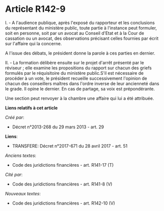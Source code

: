 # Article R142-9

I. - A l'audience publique, après l'exposé du rapporteur et les conclusions du représentant du ministère public, toute partie
à l'instance peut formuler, soit en personne, soit par un avocat au Conseil d'Etat et à la Cour de cassation ou un avocat,
des observations précisant celles fournies par écrit sur l'affaire qui la concerne. 

A l'issue des débats, le président donne la parole à ces parties en dernier. 

II. - La formation délibère ensuite sur le projet d'arrêt présenté par le réviseur ; elle examine les propositions du rapport
sur chacun des griefs formulés par le réquisitoire du ministère public.S'il est nécessaire de procéder à un vote, le
président recueille successivement l'opinion de chacun des conseillers maîtres dans l'ordre inverse de leur ancienneté dans
le grade. Il opine le dernier. En cas de partage, sa voix est prépondérante. 

Une section peut renvoyer à la chambre une affaire qui lui a été attribuée.

**Liens relatifs à cet article**

_Créé par_:

  - Décret n°2013-268 du 29 mars 2013 - art. 29

**Liens**:

  - TRANSFERE: Décret n°2017-671 du 28 avril 2017 - art. 51

_Anciens textes_:

  - Code des juridictions financières - art. R141-17 (T)

_Cité par_:

  - Code des juridictions financières - art. R141-8 (V)

_Nouveaux textes_:

  - Code des juridictions financières - art. R142-10 (V)
